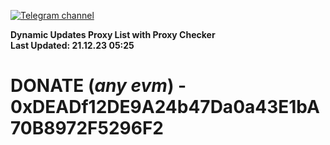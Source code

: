 [![Telegram channel](https://img.shields.io/endpoint?url=https://runkit.io/damiankrawczyk/telegram-badge/branches/master?url=https://t.me/n4z4v0d)](https://t.me/n4z4v0d) 

**Dynamic Updates Proxy List with Proxy Checker**  
**Last Updated: 21.12.23 05:25**

# DONATE (_any evm_) - 0xDEADf12DE9A24b47Da0a43E1bA70B8972F5296F2
